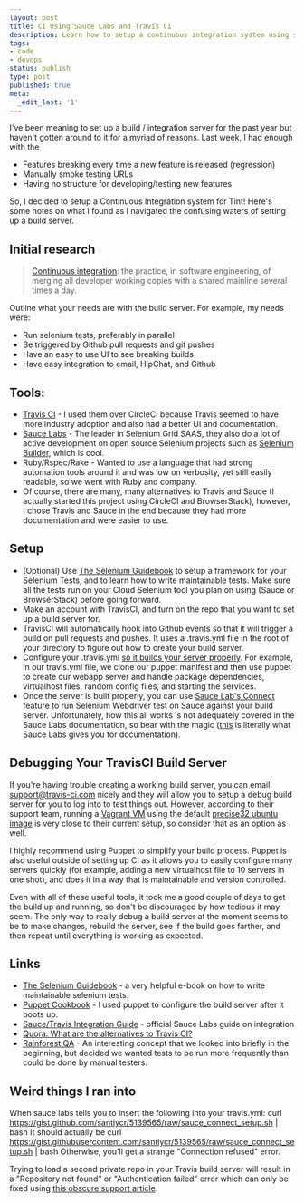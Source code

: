 ```yaml
---
layout: post
title: CI Using Sauce Labs and Travis CI
description: Learn how to setup a continuous integration system using sauce and travis.
tags:
- code
- devops
status: publish
type: post
published: true
meta:
  _edit_last: '1'
---
```


I've been meaning to set up a build / integration server for the past year but haven't gotten around to it for a myriad of reasons. Last week, I had enough with the 

* Features breaking every time a new feature is released (regression)
* Manually smoke testing URLs
* Having no structure for developing/testing new features

So, I decided to setup a Continuous Integration system for Tint! Here's some notes on what I found as I navigated the confusing waters of setting up a build server. 

## Initial research

> [Continuous integration](http://en.wikipedia.org/wiki/Continuous_integration): the practice, in software engineering, of merging all developer working copies with a shared mainline several times a day.

Outline what your needs are with the build server. For example, my needs were:

* Run selenium tests, preferably in parallel
* Be triggered by Github pull requests and git pushes
* Have an easy to use UI to see breaking builds
* Have easy integration to email, HipChat, and Github

## Tools:

* [Travis CI](http://travis-ci.com/) - I used them over CircleCI because Travis seemed to have more industry adoption and also had a better UI and documentation.
* [Sauce Labs](https://saucelabs.com) - The leader in Selenium Grid SAAS, they also do a lot of active development on open source Selenium projects such as [Selenium Builder](https://saucelabs.com/builder), which is cool.
* Ruby/Rspec/Rake - Wanted to use a language that had strong automation tools around it and was low on verbosity, yet still easily readable, so we went with Ruby and company.
* Of course, there are many, many alternatives to Travis and Sauce (I actually started this project using CircleCI and BrowserStack), however, I chose Travis and Sauce in the end because they had more documentation and were easier to use.

## Setup

* (Optional) Use [The Selenium Guidebook](http://davehaeffner.com/selenium-guidebook/) to setup a framework for your Selenium Tests, and to learn how to write maintainable tests. Make sure all the tests run on your Cloud Selenium tool you plan on using (Sauce or BrowserStack) before going forward. 
* Make an account with TravisCI, and turn on the repo that you want to set up a build server for.
* TravisCI will automatically hook into Github events so that it will trigger a build on pull requests and pushes. It uses a .travis.yml file in the root of your directory to figure out how to create your build server.
* Configure your .travis.yml [so it builds your server properly](http://docs.travis-ci.com/user/build-configuration/). For example, in our travis.yml file, we clone our puppet manifest and then use puppet to create our webapp server and handle package dependencies, virtualhost files, random config files, and starting the services.
* Once the server is built properly, you can use [Sauce Lab's Connect](https://saucelabs.com/docs/connect) feature to run Selenium Webdriver test on Sauce against your build server. Unfortunately, how this all works is not adequately covered in the Sauce Labs documentation, so bear with the magic ([this](https://saucelabs.com/images/docs/sauce-connect/sauce-connect-architecture.jpg) is literally what Sauce Labs gives you for documentation).

## Debugging Your TravisCI Build Server

If you're having trouble creating a working build server, you can email [support@travis-ci.com](mailto:support@travis-ci.com) nicely and they will allow you to setup a debug build server for you to log into to test things out. However, according to their support team, running a [Vagrant VM](http://www.vagrantup.com/) using the default [precise32 ubuntu image](http://docs.vagrantup.com/v2/getting-started/index.html) is very close to their current setup, so consider that as an option as well.

I highly recommend using Puppet to simplify your build process. Puppet is also useful outside of setting up CI as it allows you to easily configure many servers quickly (for example, adding a new virtualhost file to 10 servers in one shot), and does it in a way that is maintainable and version controlled.

Even with all of these useful tools, it took me a good couple of days to get the build up and running, so don't be discouraged by how tedious it may seem. The only way to really debug a build server at the moment seems to be to make changes, rebuild the server, see if the build goes farther, and then repeat until everything is working as expected.

## Links

* [The Selenium Guidebook](http://davehaeffner.com/selenium-guidebook/) - a very helpful e-book on how to write maintainable selenium tests.
* [Puppet Cookbook](http://www.puppetcookbook.com/) - I used puppet to configure the build server after it boots up.
* [Sauce/Travis Integration Guide](https://saucelabs.com/opensource/travis) - official Sauce Labs guide on integration
* [Quora: What are the alternatives to Travis CI?](http://www.quora.com/Travis-CI/What-are-the-alternatives-to-Travis-CI)
* [Rainforest QA](https://www.rainforestqa.com/) - An interesting concept that we looked into briefly in the beginning, but decided we wanted tests to be run more frequently than could be done by manual testers.

## Weird things I ran into

When sauce labs tells you to insert the following into your travis.yml:
    curl https://gist.github.com/santiycr/5139565/raw/sauce_connect_setup.sh | bash
It should actually be
    curl https://gist.githubusercontent.com/santiycr/5139565/raw/sauce_connect_setup.sh | bash
Otherwise, you'll get a strange "Connection refused" error.

Trying to load a second private repo in your Travis build server will result in a "Repository not found" or "Authentication failed" error which can only be fixed using [this obscure support article](http://docs.travis-ci.com/user/travis-pro/).
